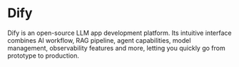 # Dify

Dify is an open-source LLM app development platform. Its intuitive interface combines AI workflow, RAG pipeline, agent capabilities, model management, observability features and more, letting you quickly go from prototype to production.